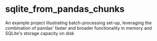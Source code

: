 # sqlite_from_pandas_chunks
An example project illustrating batch-processing set-up, leveraging the combination of pandas' faster and broader functionality in memory and SQLite's storage capacity on disk

